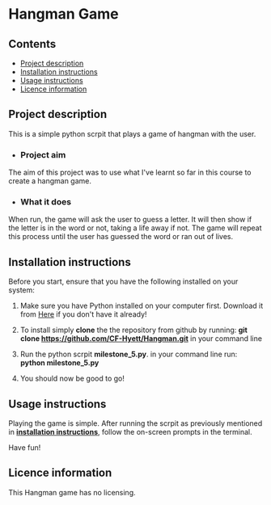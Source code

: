 # Hangman Game

## Contents
- [Project description](#project-description)
- [Installation instructions](#installation-instructions)
- [Usage instructions](#usage-instructions)
- [Licence information](#licence-information)

## Project description
This is a simple python scrpit that plays a game of hangman with the user.

- ### Project aim

The aim of this project was to use what I've learnt so far in this course to create a hangman game.

- ### What it does
When run, the game will ask the user to guess a letter. It will then show if the letter is in the word or not, taking a life away if not. The game will repeat this process until the user has guessed the word or ran out of lives.

## Installation instructions
Before you start, ensure that you have the following installed on your system:

1. Make sure you have Python installed on your computer first. Download it from [Here](https://www.python.org/downloads/) if you don't have it already!

2. To install simply **clone** the the repository from github by running: **git clone https://github.com/CF-Hyett/Hangman.git** in your command line 

3. Run the python scrpit **milestone_5.py**. in your command line run: **python milestone_5.py** 


4. You should now be good to go!

## Usage instructions
Playing the game is simple. After running the scrpit as previously mentioned in [**installation instructions**](#installation-instructions), follow the on-screen prompts in the terminal.

Have fun!

## Licence information
This Hangman game has no licensing.